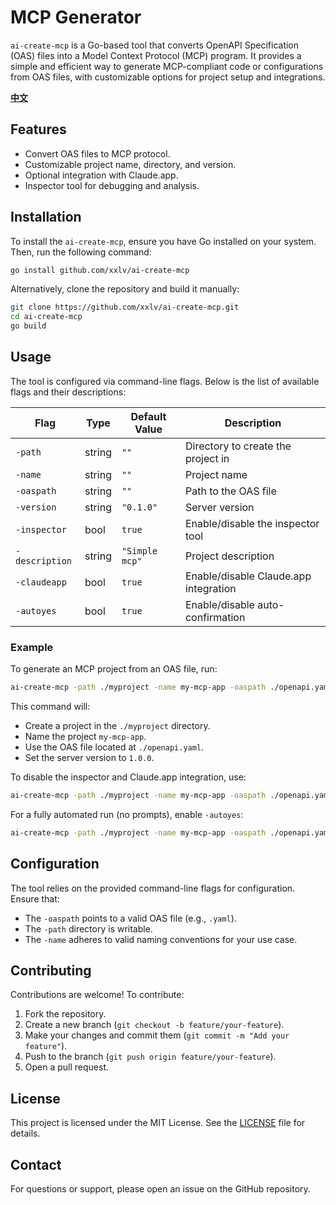 # MCP Generator

`ai-create-mcp` is a Go-based tool that converts OpenAPI Specification (OAS) files into a Model Context Protocol (MCP) program. It provides a simple and efficient way to generate MCP-compliant code or configurations from OAS files, with customizable options for project setup and integrations.

**[中文](README.zh.md)**

## Features

- Convert OAS files to MCP protocol.
- Customizable project name, directory, and version.
- Optional integration with Claude.app.
- Inspector tool for debugging and analysis.

## Installation

To install the `ai-create-mcp`, ensure you have Go installed on your system. Then, run the following command:

```bash
go install github.com/xxlv/ai-create-mcp
```

Alternatively, clone the repository and build it manually:

```bash
git clone https://github.com/xxlv/ai-create-mcp.git
cd ai-create-mcp
go build
```

## Usage

The tool is configured via command-line flags. Below is the list of available flags and their descriptions:

| Flag           | Type   | Default Value  | Description                           |
| -------------- | ------ | -------------- | ------------------------------------- |
| `-path`        | string | `""`           | Directory to create the project in    |
| `-name`        | string | `""`           | Project name                          |
| `-oaspath`     | string | `""`           | Path to the OAS file                  |
| `-version`     | string | `"0.1.0"`      | Server version                        |
| `-inspector`   | bool   | `true`         | Enable/disable the inspector tool     |
| `-description` | string | `"Simple mcp"` | Project description                   |
| `-claudeapp`   | bool   | `true`         | Enable/disable Claude.app integration |
| `-autoyes`     | bool   | `true`         | Enable/disable auto-confirmation      |

### Example

To generate an MCP project from an OAS file, run:

```bash
ai-create-mcp -path ./myproject -name my-mcp-app -oaspath ./openapi.yaml -version 1.0.0
```

This command will:

- Create a project in the `./myproject` directory.
- Name the project `my-mcp-app`.
- Use the OAS file located at `./openapi.yaml`.
- Set the server version to `1.0.0`.

To disable the inspector and Claude.app integration, use:

```bash
ai-create-mcp -path ./myproject -name my-mcp-app -oaspath ./openapi.yaml -inspector=false -claudeapp=false
```

For a fully automated run (no prompts), enable `-autoyes`:

```bash
ai-create-mcp -path ./myproject -name my-mcp-app -oaspath ./openapi.yaml -autoyes
```

## Configuration

The tool relies on the provided command-line flags for configuration. Ensure that:

- The `-oaspath` points to a valid OAS file (e.g., `.yaml`).
- The `-path` directory is writable.
- The `-name` adheres to valid naming conventions for your use case.

## Contributing

Contributions are welcome! To contribute:

1. Fork the repository.
2. Create a new branch (`git checkout -b feature/your-feature`).
3. Make your changes and commit them (`git commit -m "Add your feature"`).
4. Push to the branch (`git push origin feature/your-feature`).
5. Open a pull request.

## License

This project is licensed under the MIT License. See the [LICENSE](LICENSE) file for details.

## Contact

For questions or support, please open an issue on the GitHub repository.
